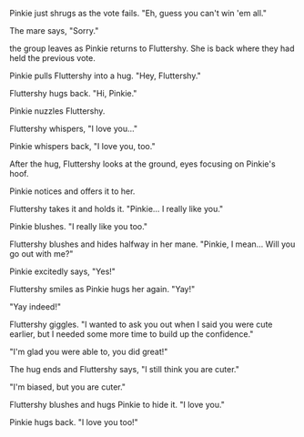 Pinkie just shrugs as the vote fails. "Eh, guess you can't win 'em all."

The mare says, "Sorry."

the group leaves as Pinkie returns to Fluttershy. She is back where they had held the previous vote.

Pinkie pulls Fluttershy into a hug. "Hey, Fluttershy."

Fluttershy hugs back. "Hi, Pinkie."

Pinkie nuzzles Fluttershy.

Fluttershy whispers, "I love you…"

Pinkie whispers back, "I love you, too."

After the hug, Fluttershy looks at the ground, eyes focusing on Pinkie's hoof.

Pinkie notices and offers it to her.

Fluttershy takes it and holds it. "Pinkie… I really like you."

Pinkie blushes. "I really like you too."

Fluttershy blushes and hides halfway in her mane. "Pinkie, I mean… Will you go out with me?"

Pinkie excitedly says, "Yes!"

Fluttershy smiles as Pinkie hugs her again. "Yay!"

"Yay indeed!"

Fluttershy giggles. "I wanted to ask you out when I said you were cute earlier, but I needed some more time to build up the confidence."

"I'm glad you were able to, you did great!"

The hug ends and Fluttershy says, "I still think you are cuter."

"I'm biased, but you are cuter."

Fluttershy blushes and hugs Pinkie to hide it. "I love you."

Pinkie hugs back. "I love you too!"
